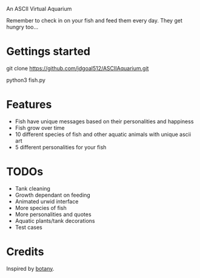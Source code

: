 An ASCII Virtual Aquarium

Remember to check in on your fish and feed them every day. They get hungry too...

# Gettings started
git clone https://github.com/jdgoal512/ASCIIAquarium.git

python3 fish.py

# Features
- Fish have unique messages based on their personalities and happiness
- Fish grow over time
- 10 different species of fish and other aquatic animals with unique ascii art
- 5 different personalities for your fish

# TODOs
- Tank cleaning
- Growth dependant on feeding
- Animated urwid interface
- More species of fish
- More personalities and quotes
- Aquatic plants/tank decorations
- Test cases

# Credits
Inspired by [botany](https://github.com/jifunks/botany).
